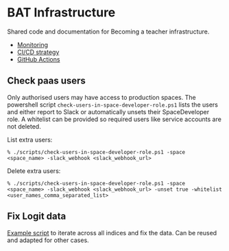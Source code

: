 # BAT Infrastructure

Shared code and documentation for Becoming a teacher infrastructure.

* [Monitoring](monitoring/readme.md)
* [CI/CD strategy](documentation/ci-cd-strategy.md)
* [GitHub Actions](actions/README.md)

## Check paas users
Only authorised users may have access to production spaces. The powershell script `check-users-in-space-developer-role.ps1` lists the users and
either report to Slack or automatically unsets their SpaceDeveloper role. A whitelist can be provided so required users like service accounts are not deleted.

List extra users:
```
% ./scripts/check-users-in-space-developer-role.ps1 -space <space_name> -slack_webhook <slack_webhook_url>
```

Delete extra users:
```
% ./scripts/check-users-in-space-developer-role.ps1 -space <space_name> -slack_webhook <slack_webhook_url> -unset true -whitelist <user_names_comma_separated_list>
```

## Fix Logit data
[Example script](scripts/fix-logit.py) to iterate across all indices and fix the data. Can be reused and adapted for other cases.
